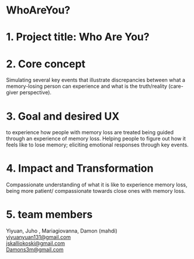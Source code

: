 # WhoAreYou?
# 1. Project title: Who Are You?

# 2. Core concept <br>

Simulating several key events that illustrate discrepancies between what a memory-losing person can experience and what is the truth/reality (care-giver perspective). <br>

# 3. Goal and desired UX
to experience how people with memory loss are treated
being guided through an experience of memory loss.
Helping people to figure out how it feels like to lose memory; eliciting emotional responses through key events.

# 4. Impact and Transformation
Compassionate understanding of what it is like to experience memory loss, being more patient/ compassionate towards close ones with memory loss.


# 5. team members
Yiyuan, Juho , Mariagiovanna, Damon (mahdi) <br>
yiyuanyuan131@gmail.com <br>
jskalliokoski@gmail.com <br>
Damons3m@gmail.com



